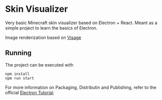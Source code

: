 # Skin Visualizer
Very basic Minecraft skin visualizer based on Electron + React. Meant as a simple project to learn the basics of Electron.

Image renderization based on [Visage](https://visage.surgeplay.com/)

## Running
The project can be executed with

```
npm install
npm run start
```

For more information on Packaging, Distributin and Publishing, refer to the official [Electron Tutorial](https://www.electronjs.org/docs/latest/tutorial/tutorial-packaging).